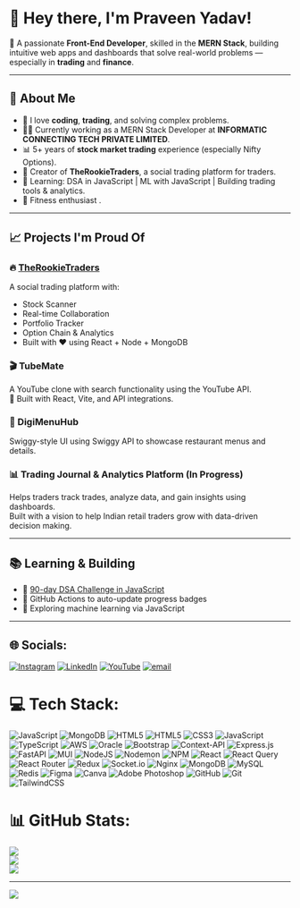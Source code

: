 # 👋 Hey there, I'm Praveen Yadav!

🚀 A passionate **Front-End Developer**, skilled in the **MERN Stack**, building intuitive web apps and dashboards that solve real-world problems — especially in **trading** and **finance**.

---

## 💼 About Me

- 🧠 I love **coding**, **trading**, and solving complex problems.
- 🧑‍💻 Currently working as a MERN Stack Developer at **INFORMATIC CONNECTING TECH PRIVATE LIMITED**.
- 📊 5+ years of **stock market trading** experience (especially Nifty Options).
- 🧾 Creator of **TheRookieTraders**, a social trading platform for traders.
- 🌱 Learning: DSA in JavaScript | ML with JavaScript | Building trading tools & analytics.
- 💪 Fitness enthusiast .

---


## 📈 Projects I'm Proud Of

### 🔥 [TheRookieTraders](https://www.rookietraders.in)  
A social trading platform with:
- Stock Scanner
- Real-time Collaboration
- Portfolio Tracker
- Option Chain & Analytics
- Built with ❤️ using React + Node + MongoDB

### 🎬 TubeMate  
A YouTube clone with search functionality using the YouTube API.  
🔧 Built with React, Vite, and API integrations.

### 🧾 DigiMenuHub  
Swiggy-style UI using Swiggy API to showcase restaurant menus and details.

### 📊 Trading Journal & Analytics Platform (In Progress)  
Helps traders track trades, analyze data, and gain insights using dashboards.  
Built with a vision to help Indian retail traders grow with data-driven decision making.

---

## 📚 Learning & Building

- 🔄 [90-day DSA Challenge in JavaScript](https://github.com/ypraveen760/DSA-with-JavaScript)
- 🧠 GitHub Actions to auto-update progress badges
- 🧪 Exploring machine learning via JavaScript

---
## 🌐 Socials:
[![Instagram](https://img.shields.io/badge/Instagram-%23E4405F.svg?logo=Instagram&logoColor=white)](https://instagram.com/ypraveen760) [![LinkedIn](https://img.shields.io/badge/LinkedIn-%230077B5.svg?logo=linkedin&logoColor=white)](https://linkedin.com/in/www.linkedin.com/in/praveen760) [![YouTube](https://img.shields.io/badge/YouTube-%23FF0000.svg?logo=YouTube&logoColor=white)](https://youtube.com/@https://www.youtube.com/@therookietradersofficial) [![email](https://img.shields.io/badge/Email-D14836?logo=gmail&logoColor=white)](mailto:ypraveen760@gmail.com) 

# 💻 Tech Stack:
![JavaScript](https://img.shields.io/badge/javascript-%23323330.svg?style=plastic&logo=javascript&logoColor=%23F7DF1E) ![MongoDB](https://img.shields.io/badge/MongoDB-%234ea94b.svg?style=plastic&logo=mongodb&logoColor=white) ![HTML5](https://img.shields.io/badge/html5-%23E34F26.svg?style=plastic&logo=html5&logoColor=white) ![HTML5](https://img.shields.io/badge/html5-%23E34F26.svg?style=plastic&logo=html5&logoColor=white) ![CSS3](https://img.shields.io/badge/css3-%231572B6.svg?style=plastic&logo=css3&logoColor=white) ![JavaScript](https://img.shields.io/badge/javascript-%23323330.svg?style=plastic&logo=javascript&logoColor=%23F7DF1E) ![TypeScript](https://img.shields.io/badge/typescript-%23007ACC.svg?style=plastic&logo=typescript&logoColor=white) ![AWS](https://img.shields.io/badge/AWS-%23FF9900.svg?style=plastic&logo=amazon-aws&logoColor=white) ![Oracle](https://img.shields.io/badge/Oracle-F80000?style=plastic&logo=oracle&logoColor=white) ![Bootstrap](https://img.shields.io/badge/bootstrap-%238511FA.svg?style=plastic&logo=bootstrap&logoColor=white) ![Context-API](https://img.shields.io/badge/Context--Api-000000?style=plastic&logo=react) ![Express.js](https://img.shields.io/badge/express.js-%23404d59.svg?style=plastic&logo=express&logoColor=%2361DAFB) ![FastAPI](https://img.shields.io/badge/FastAPI-005571?style=plastic&logo=fastapi) ![MUI](https://img.shields.io/badge/MUI-%230081CB.svg?style=plastic&logo=mui&logoColor=white) ![NodeJS](https://img.shields.io/badge/node.js-6DA55F?style=plastic&logo=node.js&logoColor=white) ![Nodemon](https://img.shields.io/badge/NODEMON-%23323330.svg?style=plastic&logo=nodemon&logoColor=%BBDEAD) ![NPM](https://img.shields.io/badge/NPM-%23CB3837.svg?style=plastic&logo=npm&logoColor=white) ![React](https://img.shields.io/badge/react-%2320232a.svg?style=plastic&logo=react&logoColor=%2361DAFB) ![React Query](https://img.shields.io/badge/-React%20Query-FF4154?style=plastic&logo=react%20query&logoColor=white) ![React Router](https://img.shields.io/badge/React_Router-CA4245?style=plastic&logo=react-router&logoColor=white) ![Redux](https://img.shields.io/badge/redux-%23593d88.svg?style=plastic&logo=redux&logoColor=white) ![Socket.io](https://img.shields.io/badge/Socket.io-black?style=plastic&logo=socket.io&badgeColor=010101) ![Nginx](https://img.shields.io/badge/nginx-%23009639.svg?style=plastic&logo=nginx&logoColor=white) ![MongoDB](https://img.shields.io/badge/MongoDB-%234ea94b.svg?style=plastic&logo=mongodb&logoColor=white) ![MySQL](https://img.shields.io/badge/mysql-4479A1.svg?style=plastic&logo=mysql&logoColor=white) ![Redis](https://img.shields.io/badge/redis-%23DD0031.svg?style=plastic&logo=redis&logoColor=white) ![Figma](https://img.shields.io/badge/figma-%23F24E1E.svg?style=plastic&logo=figma&logoColor=white) ![Canva](https://img.shields.io/badge/Canva-%2300C4CC.svg?style=plastic&logo=Canva&logoColor=white) ![Adobe Photoshop](https://img.shields.io/badge/adobe%20photoshop-%2331A8FF.svg?style=plastic&logo=adobe%20photoshop&logoColor=white) ![GitHub](https://img.shields.io/badge/github-%23121011.svg?style=plastic&logo=github&logoColor=white) ![Git](https://img.shields.io/badge/git-%23F05033.svg?style=plastic&logo=git&logoColor=white) ![TailwindCSS](https://img.shields.io/badge/tailwindcss-%2338B2AC.svg?style=plastic&logo=tailwind-css&logoColor=white)
# 📊 GitHub Stats:
![](https://github-readme-stats.vercel.app/api?username=ypraveen760&theme=tokyonight&hide_border=false&include_all_commits=false&count_private=false)<br/>
![](https://nirzak-streak-stats.vercel.app/?user=ypraveen760&theme=tokyonight&hide_border=false)<br/>
![](https://github-readme-stats.vercel.app/api/top-langs/?username=ypraveen760&theme=tokyonight&hide_border=false&include_all_commits=false&count_private=false&layout=compact)

---
[![](https://visitcount.itsvg.in/api?id=ypraveen760&icon=2&color=0)](https://visitcount.itsvg.in)

<!-- Proudly created with GPRM ( https://gprm.itsvg.in ) -->
